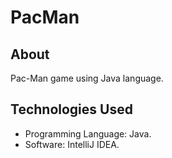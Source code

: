 # PacMan

## About

Pac-Man game using Java language.

## Technologies Used

- Programming Language: Java.
- Software: IntelliJ IDEA.
